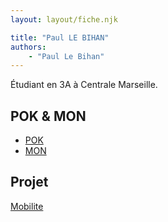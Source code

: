 ```yaml
---
layout: layout/fiche.njk

title: "Paul LE BIHAN"
authors:
    - "Paul Le Bihan"
---
```


Étudiant en 3A à Centrale Marseille.

## POK & MON

* [POK](./pok)
* [MON](./mon)

## Projet

[Mobilite](../../../projets/2023-2024/Mobilite)